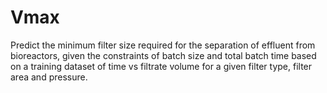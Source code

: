 # Vmax

Predict the minimum filter size required for the separation of effluent from bioreactors, given the constraints of batch size and total batch time based on a training dataset of time vs filtrate volume for a given filter type, filter area and pressure.

